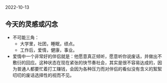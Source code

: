 2022-10-13
## 今天的灵感或闪念
- 不可能三角：
	- 大学里，社团，睡眠，绩点。
	- 工作后，爱情，健康，事业。
- 爱情中一个非常好的伴侣就是：他愿意真正倾听，愿意听你说废话，并做出不敷衍的回应。这种状态在现在紧张的快节奏社会，其实是很不容易达成的，因为普通人都要忙着打工赚钱，会因为各种压力而对伴侣的看似没有含义的絮絮叨叨的废话选择性的视而不见。
